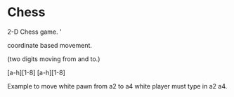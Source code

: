 # Chess

2-D Chess game. '

coordinate based movement. 

(two digits moving from and to.)

[a-h][1-8] [a-h][1-8] 

Example to move white pawn from a2 to a4 white player must type in a2 a4.

